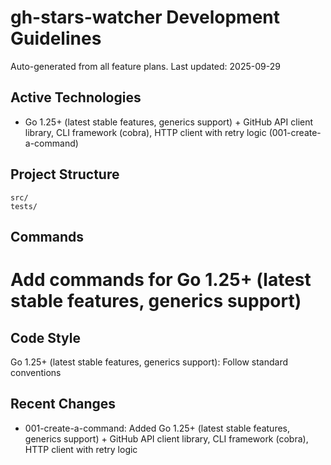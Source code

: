 # gh-stars-watcher Development Guidelines

Auto-generated from all feature plans. Last updated: 2025-09-29

## Active Technologies
- Go 1.25+ (latest stable features, generics support) + GitHub API client library, CLI framework (cobra), HTTP client with retry logic (001-create-a-command)

## Project Structure
```
src/
tests/
```

## Commands
# Add commands for Go 1.25+ (latest stable features, generics support)

## Code Style
Go 1.25+ (latest stable features, generics support): Follow standard conventions

## Recent Changes
- 001-create-a-command: Added Go 1.25+ (latest stable features, generics support) + GitHub API client library, CLI framework (cobra), HTTP client with retry logic

<!-- MANUAL ADDITIONS START -->
<!-- MANUAL ADDITIONS END -->